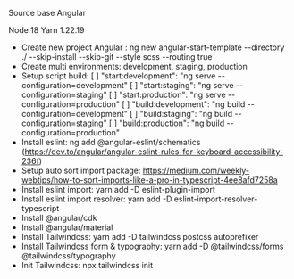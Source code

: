 Source base Angular

Node 18
Yarn 1.22.19

- Create new project Angular : ng new angular-start-template --directory ./ --skip-install --skip-git --style scss --routing true
- Create multi environments: development, staging, production
- Setup script build:
  [ ] "start:development": "ng serve --configuration=development"
  [ ] "start:staging": "ng serve --configuration=staging"
  [ ] "start:production": "ng serve --configuration=production"
  [ ] "build:development": "ng build --configuration=development"
  [ ] "build:staging": "ng build --configuration=staging"
  [ ] "build:production": "ng build --configuration=production"
- Install eslint: ng add @angular-eslint/schematics (https://dev.to/angular/angular-eslint-rules-for-keyboard-accessibility-236f)
- Setup auto sort import package: https://medium.com/weekly-webtips/how-to-sort-imports-like-a-pro-in-typescript-4ee8afd7258a
- Install eslint import: yarn add -D eslint-plugin-import
- Install eslint import resolver: yarn add -D eslint-import-resolver-typescript
- Install @angular/cdk
- Install @angular/material
- Install Tailwindcss: yarn add -D tailwindcss postcss autoprefixer
- Install Tailwindcss form & typography: yarn add -D @tailwindcss/forms @tailwindcss/typography
- Init Tailwindcss: npx tailwindcss init
